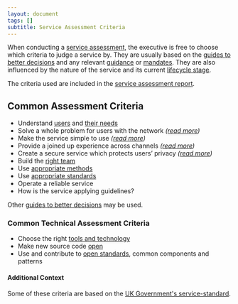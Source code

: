 ```yaml
---
layout: document
tags: []
subtitle: Service Assessment Criteria
---
```


When conducting a [service assessment](/osom-guide/assessments), the executive is free to choose which criteria to judge a service by. They are usually based on the [guides to better decisions](/osom-guide/doctrine) and any relevant [guidance](/osom-guide/executive/#consider-publish-and-endorse-guidance) or [mandates](/osom-guide/executive/#issue-mandates-to-manipulate-the-service-network). They are also influenced by the nature of the service and its current [lifecycle stage](/osom-guide/lifecycle).

The criteria used are included in the [service assessment report](/osom-guide/service-assessment-report).

## Common Assessment Criteria

- Understand [users](/osom-guide/doctrine/#do-we-know-our-users) and [their needs](https://stevepurkis-pf.github.io/user-needs)
- Solve a whole problem for users with the network _(_[_read more_](https://www.gov.uk/service-manual/service-standard/point-2-solve-a-whole-problem)_)_
- Make the service simple to use _(_[_read more_](https://www.gov.uk/service-manual/service-standard/point-4-make-the-service-simple-to-use)_)_
- Provide a joined up experience across channels _(_[_read more_](https://www.gov.uk/service-manual/service-standard/point-3-join-up-across-channels)_)_
- Create a secure service which protects users’ privacy _(_[_read more_](https://www.gov.uk/service-manual/service-standard/point-9-create-a-secure-service)_)_
- Build the [right team](/osom-guide/doctrine/#structure)
- Use [appropriate methods](/osom-guide/doctrine/#do-we-use-appropriate-methods-in-the-appropriate-places)
- Use [appropriate standards](/osom-guide/doctrine/#do-we-use-appropriate-standards)
- Operate a reliable service
- How is the service applying guidelines?

Other [guides to better decisions](/osom-guide/doctrine) may be used.

### Common Technical Assessment Criteria

- Choose the right [tools and technology](/osom-guide/doctrine/#do-we-use-the-appropriate-tools)
- Make new source code [open](/osom-guide/doctrine/#do-we-have-a-natural-bias-towards-transparency-and-openness)
- Use and contribute to [open standards](/osom-guide/doctrine/#do-we-use-appropriate-standards), common components and patterns

#### Additional Context

Some of these criteria are based on the [UK Government's service-standard](https://www.gov.uk/service-manual/service-standard "Service Standard").
